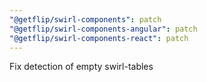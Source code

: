 ```yaml
---
"@getflip/swirl-components": patch
"@getflip/swirl-components-angular": patch
"@getflip/swirl-components-react": patch
---
```


Fix detection of empty swirl-tables

